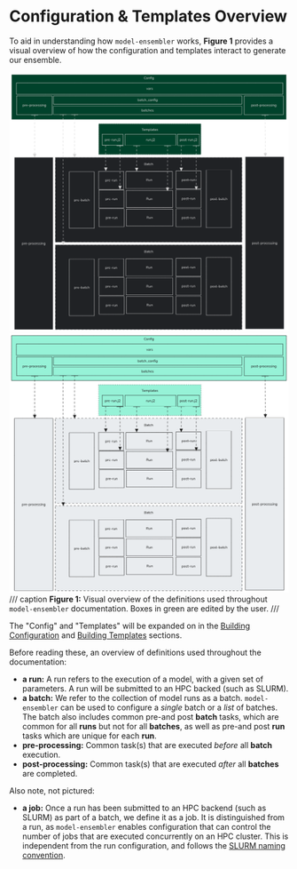 # Configuration & Templates Overview
To aid in understanding how `model-ensembler` works, **Figure 1** provides a visual overview of how 
the configuration and templates interact to generate our ensemble.

![Definitions diagram, dark mode](../images/definitions.png#only-dark)
![Definitions diagram, light mode](../images/definitions.light.png#only-light)
/// caption
**Figure 1:** Visual overview of the definitions used throughout `model-ensembler` documentation. Boxes in green are edited by the user.
///

The "Config" and "Templates" will be expanded on in the [Building Configuration](yaml.md) and [Building Templates](templates.md) sections.

Before reading these, an overview of definitions used throughout the documentation:

* **a run:** A run refers to the execution of a model, with a given set of parameters. A run will be submitted to an HPC backed (such as SLURM).
* **a batch:** We refer to the collection of model runs as a batch. `model-ensembler` can be used to configure a _single_ batch
or a _list_ of batches. The batch also includes common pre-and post **batch** tasks, which are common for all **runs** but not for all **batches**,
as well as pre-and post **run** tasks which are unique for each **run**.
* **pre-processing:** Common task(s) that are executed _before_ all **batch** execution.
* **post-processing:** Common task(s) that are executed _after_ all **batches** are completed.

Also note, not pictured:

* **a job:** Once a run has been submitted to an HPC backend (such as SLURM) as part of a batch, we define it as a job. It is distinguished from a run,
as `model-ensembler` enables configuration that can control the number of jobs that are executed concurrently on an HPC cluster. This is independent from the run configuration, and follows the [SLURM naming convention](https://slurm.schedmd.com/quickstart.html). 
